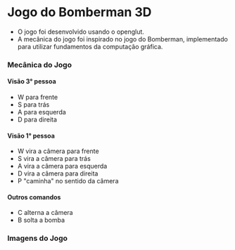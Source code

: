# Jogo do Bomberman 3D

 - O jogo foi desenvolvido usando o openglut.
 - A mecânica do jogo foi inspirado no jogo do Bomberman, implementado para utilizar fundamentos da computação gráfica.
 
### Mecânica do Jogo

#### Visão 3° pessoa
 - W para frente
 - S para trás
 - A para esquerda
 - D para direita

#### Visão 1° pessoa
 - W vira a câmera para frente
 - S vira a câmera para trás
 - A vira a câmera para esquerda
 - D vira a câmera para direita
 - P "caminha" no sentido da câmera


#### Outros comandos
 - C alterna a câmera
 - B solta a bomba


### Imagens do Jogo
